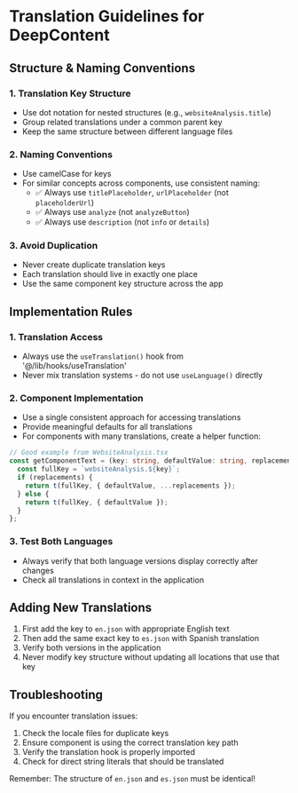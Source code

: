 # Translation Guidelines for DeepContent

## Structure & Naming Conventions

### 1. Translation Key Structure
- Use dot notation for nested structures (e.g., `websiteAnalysis.title`)
- Group related translations under a common parent key
- Keep the same structure between different language files

### 2. Naming Conventions
- Use camelCase for keys
- For similar concepts across components, use consistent naming:
  - ✅ Always use `titlePlaceholder`, `urlPlaceholder` (not `placeholderUrl`)
  - ✅ Always use `analyze` (not `analyzeButton`)
  - ✅ Always use `description` (not `info` or `details`)

### 3. Avoid Duplication
- Never create duplicate translation keys
- Each translation should live in exactly one place
- Use the same component key structure across the app

## Implementation Rules

### 1. Translation Access
- Always use the `useTranslation()` hook from '@/lib/hooks/useTranslation'
- Never mix translation systems - do not use `useLanguage()` directly

### 2. Component Implementation
- Use a single consistent approach for accessing translations
- Provide meaningful defaults for all translations
- For components with many translations, create a helper function:

```typescript
// Good example from WebsiteAnalysis.tsx
const getComponentText = (key: string, defaultValue: string, replacements?: Record<string, string>) => {
  const fullKey = `websiteAnalysis.${key}`;
  if (replacements) {
    return t(fullKey, { defaultValue, ...replacements });
  } else {
    return t(fullKey, { defaultValue });
  }
};
```

### 3. Test Both Languages
- Always verify that both language versions display correctly after changes
- Check all translations in context in the application

## Adding New Translations

1. First add the key to `en.json` with appropriate English text
2. Then add the same exact key to `es.json` with Spanish translation
3. Verify both versions in the application
4. Never modify key structure without updating all locations that use that key

## Troubleshooting

If you encounter translation issues:
1. Check the locale files for duplicate keys
2. Ensure component is using the correct translation key path
3. Verify the translation hook is properly imported
4. Check for direct string literals that should be translated

Remember: The structure of `en.json` and `es.json` must be identical! 